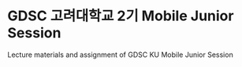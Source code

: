 # GDSC 고려대학교 2기 Mobile Junior Session
Lecture materials and assignment of GDSC KU Mobile Junior Session
